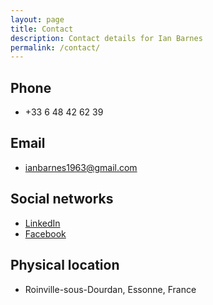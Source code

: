 ```yaml
---
layout: page
title: Contact
description: Contact details for Ian Barnes
permalink: /contact/
---
```


Phone
-----

- +33 6 48 42 62 39

Email
-----

- <ianbarnes1963@gmail.com>

Social networks
---------------

- [LinkedIn](http://www.linkedin.com/in/barnes1463)
- [Facebook](http://www.facebook.com/barnes1463)

Physical location
-----------------

- Roinville-sous-Dourdan, Essonne, France
